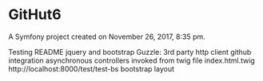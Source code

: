 GitHut6
=======

A Symfony project created on November 26, 2017, 8:35 pm.

Testing README
jquery and bootstrap
Guzzle: 3rd party http client
github integration
asynchronous controllers invoked from twig file index.html.twig
http://localhost:8000/test/test-bs
    bootstrap layout